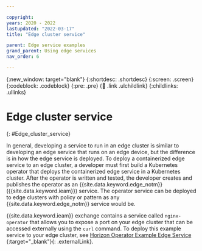 ```yaml
---

copyright:
years: 2020 - 2022
lastupdated: "2022-03-17"
title: "Edge cluster service"

parent: Edge service examples
grand_parent: Using edge services
nav_order: 6

---
```


{:new_window: target="blank"}
{:shortdesc: .shortdesc}
{:screen: .screen}
{:codeblock: .codeblock}
{:pre: .pre}
{:child: .link .ulchildlink}
{:childlinks: .ullinks}

# Edge cluster service
{: #Edge_cluster_service}

In general, developing a service to run in an edge cluster is similar to developing an edge service that runs on an edge device, but the difference is in how the edge service is deployed. To deploy a containerized edge service to an edge cluster, a developer must first build a Kubernetes operator that deploys the containerized edge service in a Kubernetes cluster. After the operator is written and tested, the developer creates and publishes the operator as an {{site.data.keyword.edge_notm}} ({{site.data.keyword.ieam}}) service. The operator service can be deployed to edge clusters with policy or pattern as any {{site.data.keyword.edge_notm}} service would be.

{{site.data.keyword.ieam}}  exchange contains a service called `nginx-operator` that allows you to expose a port on your edge cluster that can be accessed externally using the `curl` command. To deploy this example service to your edge cluster, see [Horizon Operator Example Edge Service ](https://github.com/open-horizon/examples/tree/master/edge/services/nginx-operator#using-operator-policy){:target="_blank"}{: .externalLink}.
